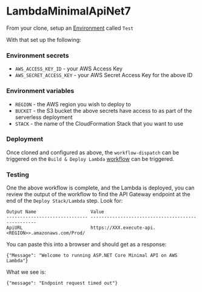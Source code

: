 # LambdaMinimalApiNet7

From your clone, setup an [Environment](https://docs.github.com/en/actions/deployment/targeting-different-environments/using-environments-for-deployment) called `Test`

With that set up the following:

### Environment secrets
* `AWS_ACCESS_KEY_ID` - your AWS Access Key
* `AWS_SECRET_ACCESS_KEY` - your AWS Secret Access Key for the above ID

### Environment variables
* `REGION` - the AWS region you wish to deploy to
* `BUCKET` - the S3 bucket the above secrets have access to as part of the serverless deployment
* `STACK` - the name of the CloudFormation Stack that you want to use

### Deployment
Once cloned and configured as above, the `workflow-dispatch` can be triggered on the `Build & Deploy Lambda` [workflow](.github/workflows/main.yml) can be triggered.
### Testing
One the above workflow is complete, and the Lambda is deployed, you can review the output of the workflow to find the API Gateway endpoint at the end of the `Deploy Stack/Lambda` step.
Look for:

```
Output Name                    Value                                             
------------------------------ --------------------------------------------------
ApiURL                         https://XXX.execute-api.<REGION>>.amazonaws.com/Prod/
```
You can paste this into a browser and should get as a response:
```
{"Message": "Welcome to running ASP.NET Core Minimal API on AWS Lambda"} 
```
What we see is:
```
{"message": "Endpoint request timed out"}
```
